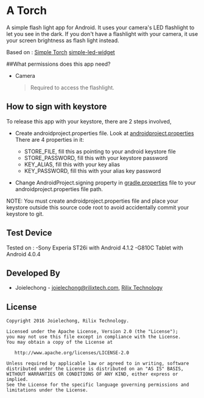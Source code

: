 A Torch
=========================
A simple flash light app for Android.
It uses your camera's LED flashlight to let you see in the dark.
If you don't have a flashlight with your camera, it use your screen brightness as flash light instead.

Based on :
 [Simple Torch](https://github.com/jomo/SimpleTorch) 
 [simple-led-widget](https://github.com/rahatarmanahmed/simple-led-widget)

##What permissions does this app need?
* Camera

    > Required to access the flashlight.


## How to sign with keystore 
To release this app with your keystore, there are 2 steps involved,
 - Create androidproject.properties file. Look at [androidproject.properties](https://github.com/joielechong/SimpleFlashLight/raw/master/androidproject.properties)
There are 4 properties in it:
    - STORE_FILE, fill this as pointing to your android keystore file
    - STORE_PASSWORD, fill this with your keystore password
    - KEY_ALIAS, fill this with your key alias
    - KEY_PASSWORD, fill this with your alias key password


 - Change AndroidProject.signing property in [gradle.properties](https://github.com/joielechong/SimpleFlashLight/raw/master/gradle.properties) file to your androidproject.properties file path.
 
 NOTE: You must create androidproject.properties file and place your keystore outside this source code root to avoid accidentally commit your keystore to git.

 
## Test Device
Tested on :
-Sony Experia ST26i with Android 4.1.2
-G810C Tablet with Android 4.0.4


Developed By
------------

* Joielechong - <joielechong@rilixtech.com>, [Rilix Technology](www.rilixtech.com)


License
--------

    Copyright 2016 Joielechong, Rilix Technology.

    Licensed under the Apache License, Version 2.0 (the "License");
    you may not use this file except in compliance with the License.
    You may obtain a copy of the License at

       http://www.apache.org/licenses/LICENSE-2.0

    Unless required by applicable law or agreed to in writing, software
    distributed under the License is distributed on an "AS IS" BASIS,
    WITHOUT WARRANTIES OR CONDITIONS OF ANY KIND, either express or implied.
    See the License for the specific language governing permissions and
    limitations under the License.
